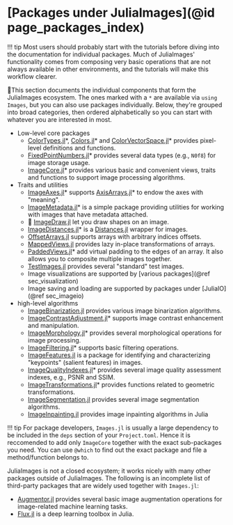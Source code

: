 # [Packages under JuliaImages](@id page_packages_index)

!!! tip
    Most users should probably start with the tutorials before diving into the documentation for individual packages.
    Much of JuliaImages' functionality comes from composing very basic operations that are not always
    available in other environments, and the tutorials will make this workflow clearer.

🚧This section documents the individual components that form the JuliaImages ecosystem.
The ones marked with a `*` are available via `using Images`, but you can also use packages individually.
Below, they're grouped into broad categories, then ordered alphabetically so you can start with whatever
you are interested in most.

* Low-level core packages
  * [ColorTypes.jl](https://github.com/JuliaGraphics/ColorTypes.jl)\*,
    [Colors.jl](https://github.com/JuliaGraphics/Colors.jl)\*
    and [ColorVectorSpace.jl](https://github.com/JuliaGraphics/ColorVectorSpace.jl)\*
    provides pixel-level definitions and functions.
  * [FixedPointNumbers.jl](https://github.com/JuliaMath/FixedPointNumbers.jl)\* provides several data
    types (e.g., `N0f8`) for image storage usage.
  * [ImageCore.jl](https://juliaimages.org/ImageCore.jl/stable/)\* provides various basic and
    convenient views, traits and functions to support image processing algorithms.
* Traits and utilities
  * [ImageAxes.jl](https://github.com/JuliaImages/ImageAxes.jl)\* supports
    [AxisArrays.jl](https://github.com/JuliaArrays/AxisArrays.jl)\* to endow the axes with "meaning".
  * [ImageMetadata.jl](https://github.com/JuliaImages/ImageMetadata.jl)\* is a simple package
    providing utilities for working with images that have metadata attached.
  * 🚧 [ImageDraw.jl](https://github.com/JuliaImages/ImageDraw.jl) let you draw shapes on an image.
  * [ImageDistances.jl](https://github.com/JuliaImages/ImageDistances.jl)\* is a
    [Distances.jl](https://github.com/JuliaStats/Distances.jl) wrapper for images.
  * [OffsetArrays.jl](https://github.com/JuliaArrays/OffsetArrays.jl) supports arrays with arbitrary
    indices offsets.
  * [MappedViews.jl](https://github.com/JuliaArrays/MappedArrays.jl) provides lazy in-place transformations
    of arrays.
  * [PaddedViews.jl](https://github.com/JuliaArrays/PaddedViews.jl)\* add virtual padding to the edges
    of an array. It also allows you to composite multiple images together.
  * [TestImages.jl](https://github.com/JuliaImages/TestImages.jl) provides several "standard" test images.
  * Image visualizations are supported by [various packages](@ref sec_visualization)
  * Image saving and loading are supported by packages under [JuliaIO](@ref sec_imageio)
* high-level algorithms
  * [ImageBinarization.jl](https://github.com/zygmuntszpak/ImageBinarization.jl) provides various
    image binarization algorithms.
  * [ImageContrastAdjustment.jl](https://juliaimages.org/ImageContrastAdjustment.jl/stable/)\* supports
    image contrast enhancement and manipulation.
  * [ImageMorphology.jl](https://github.com/JuliaImages/ImageMorphology.jl)\* provides several
    morphological operations for image processing.
  * [ImageFiltering.jl](https://juliaimages.org/ImageFiltering.jl/stable/)\* supports basic filtering operations.
  * [ImageFeatures.jl](https://github.com/JuliaImages/ImageFeatures.jl) is a package for identifying
    and characterizing "keypoints" (salient features) in images.
  * [ImageQualityIndexes.jl](https://github.com/JuliaImages/ImageQualityIndexes.jl)\* provides several
    image quality assessment indexes, e.g., PSNR and SSIM.
  * [ImageTransformations.jl](https://github.com/JuliaImages/ImageTransformations.jl)\* provides functions
    related to geometric transformations.
  * [ImageSegmentation.jl](https://github.com/JuliaImages/ImageSegmentation.jl) provides several image
    segmentation algorithms.
  * [ImageInpainting.jl](https://github.com/JuliaImages/ImageInpainting.jl) provides image inpainting algorithms in Julia

!!! tip
    For package developers, `Images.jl` is usually a large dependency to be included in the `deps` section of
    your `Project.toml`. Hence it is reccomended to add only `ImageCore` together with the exact sub-packages
    you need. You can use `@which` to find out the exact package and file a method/function belongs to.

JuliaImages is not a closed ecosystem; it works nicely with many other packages outside of JuliaImages.
The following is an incomplete list of third-party packages that are widely used together with `Images.jl`:

* [Augmentor.jl](https://github.com/Evizero/Augmentor.jl) provides several basic image augmentation
  operations for image-related machine learning tasks.
* [Flux.jl](https://github.com/FluxML/Flux.jl) is a deep learning toolbox in Julia.


